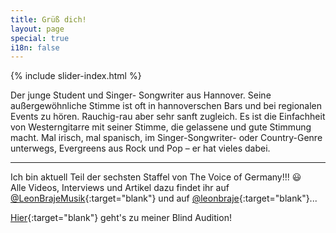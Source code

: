 ```yaml
---
title: Grüß dich!
layout: page
special: true
i18n: false
---
```


{% include slider-index.html %}

Der junge Student und Singer- Songwriter aus Hannover. Seine außergewöhnliche Stimme ist oft in hannoverschen Bars und bei regionalen Events zu hören. Rauchig-rau aber sehr sanft zugleich. Es ist die Einfachheit von Westerngitarre mit seiner Stimme, die gelassene und gute Stimmung macht. Mal irisch, mal spanisch, im Singer-Songwriter- oder Country-Genre unterwegs, Evergreens aus Rock und Pop – er hat vieles dabei. 

- - - - -

Ich bin aktuell Teil der sechsten Staffel von The Voice of Germany!!! :smiley:    
Alle Videos, Interviews und Artikel dazu findet ihr auf [@LeonBrajeMusik](https://www.facebook.com/LeonBrajeMusik){:target="blank"} und auf [@leonbraje](https://www.instagram.com/leonbraje/){:target="blank"}...

[Hier](http://www.the-voice-of-germany.de/video/66-leon-braje-wunderbare-jahre-clip){:target="blank"} geht's zu meiner Blind Audition! 
